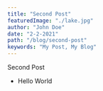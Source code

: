 ```yaml
---
title: "Second Post"
featuredImage: "./lake.jpg"
author: "John Doe"
date: "2-2-2021"
path: "/blog/second-post"
keywords: "My Post, My Blog"
---
```


Second Post

- Hello World
